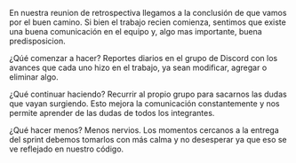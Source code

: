 
En nuestra reunion de retrospectiva llegamos a la conclusión de que vamos por el buen camino. Si bien el trabajo recien comienza, sentimos que existe una buena comunicación en el equipo y, algo mas importante, buena predisposicion.


¿Qúé comenzar a hacer?
Reportes diarios en el grupo de Discord con los avances que cada uno hizo en el trabajo, ya sean modificar, agregar o eliminar algo.

¿Qué continuar haciendo?
Recurrir al propio grupo para sacarnos las dudas que vayan surgiendo. Esto mejora la comunicación constantemente y nos permite aprender de las dudas de todos los integrantes.

¿Qué hacer menos?
Menos nervios. Los momentos cercanos a la entrega del sprint debemos tomarlos con más calma y no desesperar ya que eso se ve reflejado en nuestro código.
